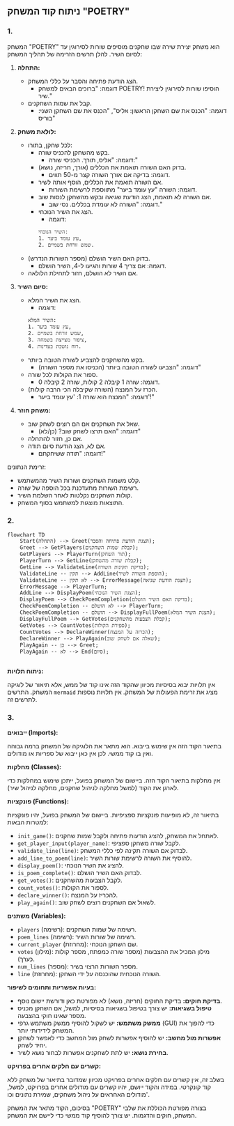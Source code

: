 ## ניתוח קוד המשחק "POETRY"

### 1. <algorithm>

המשחק "POETRY" הוא משחק יצירת שירה שבו שחקנים מוסיפים שורות לסירוגין עד לסיום השיר.
להלן תרשים הזרימה של תהליך המשחק:

1.  **התחלה:**
    *   הצג הודעת פתיחה והסבר על כללי המשחק.
        *   דוגמה: "ברוכים הבאים למשחק POETRY! הוסיפו שורות לסירוגין ליצירת שיר."
    *   קבל את שמות השחקנים.
        *   דוגמה: "הכנס את שם השחקן הראשון: אליס", "הכנס את שם השחקן השני: בוריס"

2.  **לולאת משחק:**
    *   לכל שחקן, בתורו:
        *   בקש מהשחקן להכניס שורה.
            *   דוגמה: "אליס, תורך. הכניסי שורה:"
        *   בדוק האם השורה תואמת את הכללים (אורך, חריזה, נושא).
            *   דוגמה: בדיקה אם אורך השורה קצר מ-50 תווים.
        *   אם השורה תואמת את הכללים, הוסף אותה לשיר.
            *   דוגמה: השורה "עץ עומד ביער" מתווספת לרשימת השורות.
        *   אם השורה לא תואמת, הצג הודעת שגיאה ובקש מהשחקן לנסות שוב.
            *   דוגמה: "השורה לא עומדת בכללים. נסי שוב."
        *   הצג את השיר הנוכחי.
            *   דוגמה:
              ```
              השיר הנוכחי:
              1. עץ עומד ביער,
              2. שמש זורחת בשמיים.
              ```
    *   בדוק האם השיר הושלם (מספר השורות הנדרש).
        *   דוגמה: אם צריך 4 שורות והגיעו ל-4, השיר הושלם.
    *   אם השיר לא הושלם, חזור לתחילת הלולאה.

3.  **סיום השיר:**
    *   הצג את השיר המלא.
        *   דוגמה:
          ```
          השיר המלא:
          1. עץ עומד ביער,
          2. שמש זורחת בשמיים,
          3. ציפור מצייצת בשמחה,
          4. רוח נושבת בעדינות.
          ```
    *   בקש מהשחקנים להצביע לשורה הטובה ביותר.
        *   דוגמה: "הצביעו לשורה הטובה ביותר (הכניסו את מספר השורה)"
    *   ספור את הקולות לכל שורה.
        *   דוגמה: שורה 1 קיבלה 2 קולות, שורה 2 קיבלה 0.
    *   הכרז על המנצח (השורה שקיבלה הכי הרבה קולות).
        *   דוגמה: "המנצח הוא שורה 1: 'עץ עומד ביער'!"

4.  **משחק חוזר:**
    *   שאל את השחקנים אם הם רוצים לשחק שוב.
        *   דוגמה: "האם תרצו לשחק שוב? (כן/לא)"
    *   אם כן, חזור להתחלה.
    *   אם לא, הצג הודעת סיום תודה.
        *   דוגמה: "תודה ששיחקתם!"

זרימת הנתונים:
*   קלט משמות השחקנים ושורות השיר מהמשתמש.
*   רשימת השורות מתעדכנת בכל הוספה של שורה.
*   קולות השחקנים נקלטות לאחר השלמת השיר.
*   התוצאות מוצגות למשתמש בסוף המשחק.

### 2. <mermaid>
```mermaid
flowchart TD
    Start(התחלה) --> Greet(הצגת הודעת פתיחה והסבר);
    Greet --> GetPlayers(קבלת שמות השחקנים);
    GetPlayers --> PlayerTurn(תור השחקן);
    PlayerTurn --> GetLine(קבלת שורה מהשחקן);
    GetLine --> ValidateLine(בדיקת תקינות השורה);
    ValidateLine -- תקין --> AddLine(הוספת השורה לשיר);
    ValidateLine -- לא תקין --> ErrorMessage(הצגת הודעת שגיאה);
    ErrorMessage --> PlayerTurn;
    AddLine --> DisplayPoem(הצגת השיר הנוכחי);
    DisplayPoem --> CheckPoemCompletion(בדיקת האם השיר הושלם);
    CheckPoemCompletion -- לא הושלם --> PlayerTurn;
    CheckPoemCompletion -- הושלם --> DisplayFullPoem(הצגת השיר המלא);
    DisplayFullPoem --> GetVotes(קבלת הצבעות מהשחקנים);
    GetVotes --> CountVotes(ספירת הקולות);
    CountVotes --> DeclareWinner(הכרזה על המנצח);
    DeclareWinner --> PlayAgain(שאלה אם לשחק שוב);
    PlayAgain -- כן --> Greet;
    PlayAgain -- לא --> End(סיום);
    
```
**ניתוח תלויות:**

אין תלויות יבוא בסיסיות מכיוון שהקוד הזה אינו קוד של ממש, אלא תיאור של לוגיקה המשחק. התרשים `mermaid` מציג את זרימת הפעולות של המשחק. אין תלויות נוספות לתרשים זה.

### 3. <explanation>

**ייבואים (Imports):**

בתיאור הקוד הזה אין שימוש בייבוא. הוא מתאר את הלוגיקה של המשחק ברמה גבוהה ואין בו קוד ממשי. לכן אין כאן ייבוא של ספריות או מודולים.

**מחלקות (Classes):**

אין מחלקות בתיאור הקוד הזה. ביישום של המשחק בפועל, ייתכן שימוש במחלקות כדי לארגן את הקוד (למשל מחלקה לניהול שחקנים, מחלקה לניהול שיר).

**פונקציות (Functions):**

בתיאור זה, לא מופיעות פונקציות ספציפיות. ביישום של המשחק בפועל, יהיו פונקציות למטרות הבאות:

*   `init_game()`: לאתחל את המשחק, להציג הודעות פתיחה ולקבל שמות שחקנים.
*   `get_player_input(player_name)`: לקבל שורה משחקן ספציפי.
*   `validate_line(line)`: לבדוק אם השורה תקינה לפי כללי המשחק.
*   `add_line_to_poem(line)`: להוסיף את השורה לרשימת שורות השיר.
*   `display_poem()`: להציג את השיר הנוכחי.
*   `is_poem_complete()`: לבדוק האם השיר הושלם.
*   `get_votes()`: לקבל הצבעות מהשחקנים.
*   `count_votes()`: לספור את הקולות.
*   `declare_winner()`: להכריז על המנצח.
*   `play_again()`: לשאול אם השחקנים רוצים לשחק שוב.

**משתנים (Variables):**

*   `players` (רשימה): רשימה של שמות השחקנים.
*   `poem_lines` (רשימה): רשימה של שורות השיר.
*   `current_player` (מחרוזת): שם השחקן הנוכחי.
*   `votes` (מילון): מילון המכיל את ההצבעות (מספר שורה כמפתח, מספר קולות כערך).
*   `num_lines` (מספר): מספר השורות הרצוי בשיר.
*   `line` (מחרוזת): השורה הנוכחית שהוכנסה על ידי השחקן.

**בעיות אפשריות ותחומים לשיפור:**

*   **בדיקת חוקים:** בדיקת החוקים (חריזה, נושא) לא מפורטת כאן ודורשת יישום נוסף.
*   **טיפול בשגיאות:** יש צורך בטיפול בשגיאות בסיסיות, למשל, אם השחקן מכניס מספר שאינו חוקי בהצבעה.
*   **ממשק משתמש:** יש לשקול להוסיף ממשק משתמש גרפי (GUI) כדי להפוך את המשחק לידידותי יותר.
*   **אפשרות מול מחשב:** יש להוסיף אפשרות לשחק מול המחשב כדי לאפשר לשחקן יחיד לשחק.
*   **בחירת נושא:**  יש לתת לשחקנים אפשרות לבחור נושא לשיר.

**קשרים עם חלקים אחרים בפרויקט:**

בשלב זה, אין קשרים עם חלקים אחרים בפרויקט מכיוון שמדובר בתיאור של משחק ללא קוד קונקרטי. במידה והקוד ייושם, יהיו קשרים עם מודולים אחרים בפרויקט, למשל, מודולים האחראים על ניהול משחקים, שמירת נתונים וכו'.

בסיכום, הקוד מתאר את המשחק "POETRY" בצורה מפורטת הכוללת את שלבי המשחק, חוקים והדגמות. יש צורך להוסיף קוד ממשי כדי ליישם את המשחק.